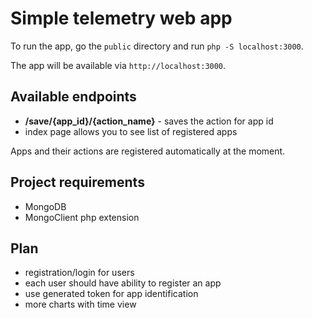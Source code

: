 Simple telemetry web app
========================
To run the app, go the `public` directory and run `php -S localhost:3000`.

The app will be available via `http://localhost:3000`.

Available endpoints
-------------------

* **/save/{app_id}/{action_name}** - saves the action for app id
* index page allows you to see list of registered apps

Apps and their actions are registered automatically at the moment.
 
Project requirements
--------------------
* MongoDB
* MongoClient php extension

Plan
----
* registration/login for users
* each user should have ability to register an app
* use generated token for app identification
* more charts with time view